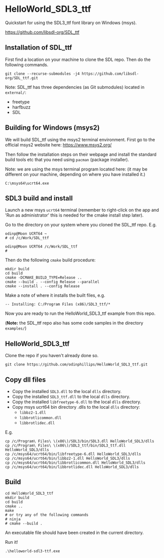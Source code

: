 # HelloWorld_SDL3_ttf

Quickstart for using the SDL3_ttf font library on Windows (msys).

https://github.com/libsdl-org/SDL_ttf

## Installation of SDL_ttf

First find a location on your machine to clone the SDL repo. Then do the following commands.

```
git clone --recurse-submodules -j4 https://github.com/libsdl-org/SDL_ttf.git
```

Note: SDL_ttf has three dependencies (as Git submodules) located in `external/`:
- freetype
- harfbuzz
- SDL

## Building for Windows (msys2)

We will build SDL_ttf using the msys2 terminal environment. First go to the official msys2 website here: https://www.msys2.org/

Then follow the installation steps on their webpage and install the standard build tools etc that you need using `pacman` (package installer).

Note: we are using the msys terminal program located here: (it may be different on your machine, depending on where you have installed it.)
```
C:\msys64\ucrt64.exe
```
## SDL3 build and install

Launch a new msys `ucrt64` terminal (remember to right-click on the app and 'Run as administrator' this is needed for the cmake install step later).

Go to the directory on your system where you cloned the SDL_ttf repo. E.g.

```
odinp@Moon UCRT64 ~
# cd /c/Work/SDL_ttf

odinp@Moon UCRT64 /c/Work/SDL_ttf
#
```
Then do the following `cmake` build procedure:
```
mkdir build
cd build
cmake -DCMAKE_BUILD_TYPE=Release ..
cmake --build . --config Release --parallel
cmake --install . --config Release
```
Make a note of where it installs the built files, e.g.
```
-- Installing: C:/Program Files (x86)/SDL3_ttf/*
```
Now you are ready to run the HelloWorld_SDL3_ttf example from this repo.

(**Note:** the SDL_ttf repo also has some code samples in the directory `examples/`)

## HelloWorld_SDL3_ttf

Clone the repo if you haven't already done so.

```
git clone https://github.com/odinphillips/HelloWorld_SDL3_ttf.git
```

## Copy dll files
- Copy the installed `SDL3.dll` to the local `dlls` directory.
- Copy the installed `SDL3_ttf.dll` to the local `dlls` directory.
- Copy the installed `libfreetype-6.dll` to the local `dlls` directory.
- Copy msys ucrt64 bin directory .dlls to the local `dlls` directory:
  - `libbz2-1.dll`
  - `libbrotlicommon.dll`
  - `libbrotlidec.dll`

E.g.

```
cp /c/Program\ Files\ \(x86\)/SDL3/bin/SDL3.dll HelloWorld_SDL3/dlls
cp /c/Program\ Files\ \(x86\)/SDL3_ttf/bin/SDL3_ttf.dll HelloWorld_SDL3/dlls
cp /c/msys64/ucrt64/bin/libfreetype-6.dll HelloWorld_SDL3/dlls
cp /c/msys64/ucrt64/bin/libbz2-1.dll HelloWorld_SDL3/dlls
cp /c/msys64/ucrt64/bin/libbrotlicommon.dll HelloWorld_SDL3/dlls
cp /c/msys64/ucrt64/bin/libbrotlidec.dll HelloWorld_SDL3/dlls
```

## Build

```
cd HelloWorld_SDL3_ttf
mkdir build
cd build
cmake ..
make
# or try any of the following commands
# ninja
# cmake --build .
```

An executable file should have been created in the current directory.

Run it!
```
.\helloworld-sdl3-ttf.exe
```
